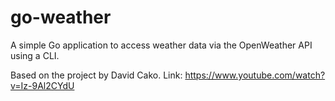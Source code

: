 # go-weather
A simple Go application to access weather data via the OpenWeather API using a CLI.

Based on the project by David Cako. 
Link: https://www.youtube.com/watch?v=Iz-9Al2CYdU
